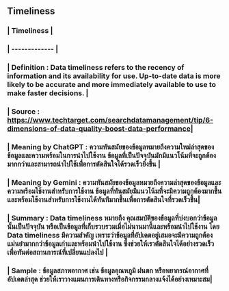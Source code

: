 ## Timeliness

### | Timeliness | 
### | ------------- |
### | Definition : Data timeliness refers to the recency of information and its availability for use. Up-to-date data is more likely to be accurate and more immediately available to use to make faster decisions. |
### | Source : https://www.techtarget.com/searchdatamanagement/tip/6-dimensions-of-data-quality-boost-data-performance| 
### | Meaning by ChatGPT : ความทันสมัยของข้อมูลหมายถึงความใหม่ล่าสุดของข้อมูลและความพร้อมในการนำไปใช้งาน ข้อมูลที่เป็นปัจจุบันมักมีแนวโน้มที่จะถูกต้องมากกว่าและสามารถนำไปใช้เพื่อการตัดสินใจได้รวดเร็วยิ่งขึ้น |
### | Meaning by Gemini : ความทันสมัยของข้อมูลหมายถึงความล่าสุดของข้อมูลและความพร้อมใช้งานสำหรับการใช้งาน ข้อมูลที่ทันสมัยมีแนวโน้มที่จะมีความถูกต้องมากขึ้นและพร้อมใช้งานสำหรับการใช้งานได้ทันทีมากขึ้นเพื่อการตัดสินใจที่รวดเร็วขึ้น|
### | Summary : Data timeliness หมายถึง คุณสมบัติของข้อมูลที่บ่งบอกว่าข้อมูลนั้นเป็นปัจจุบัน หรือเป็นข้อมูลที่เก็บรวบรวมเมื่อไม่นานมานี้และพร้อมนำไปใช้งาน โดย Data timeliness มีความสำคัญ เพราะว่าข้อมูลที่อัปเดตอยู่เสมอจะมีความถูกต้องแม่นยำมากกว่าข้อมูลเก่าและพร้อมนำไปใช้งาน ซึ่งช่วยให้เราตัดสินใจได้อย่างรวดเร็วเพื่อทันต่อสถานการณ์ที่เปลี่ยนแปลงไป | 
### | Sample : ข้อมูลสภาพอากาศ เช่น ข้อมูลอุณหภูมิ ฝนตก หรือพยากรณ์อากาศที่อัปเดตล่าสุด ช่วยให้เราวางแผนการเดินทางหรือกิจกรรมกลางแจ้งได้อย่างเหมาะสม| 
